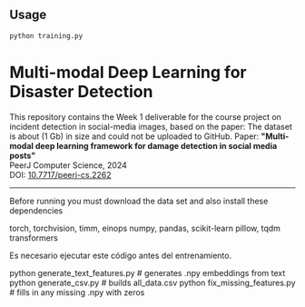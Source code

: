 ## Usage

```python
python training.py
```

# Multi-modal Deep Learning for Disaster Detection

This repository contains the Week 1 deliverable for the course project on incident detection in social-media images, based on the paper:
The dataset is about (1 Gb) in size and could not be uploaded to GitHub.
Paper: **"Multi-modal deep learning framework for damage detection in social media posts"**  
PeerJ Computer Science, 2024  
DOI: [10.7717/peerj-cs.2262](https://doi.org/10.7717/peerj-cs.2262)

---

Before running you must download the data set and also install these dependencies

torch, torchvision, timm, einops
numpy, pandas, scikit-learn
pillow, tqdm
transformers

Es necesario ejecutar este código antes del entrenamiento.

python generate_text_features.py   # generates .npy embeddings from text
python generate_csv.py             # builds all_data.csv
python fix_missing_features.py     # fills in any missing .npy with zeros



